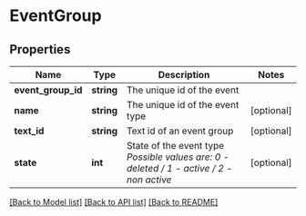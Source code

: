 # EventGroup

## Properties
Name | Type | Description | Notes
------------ | ------------- | ------------- | -------------
**event_group_id** | **string** | The unique id of the event | 
**name** | **string** | The unique id of the event type | [optional] 
**text_id** | **string** | Text id of an event group | [optional] 
**state** | **int** | State of the event type *Possible values are: 0 - deleted / 1 - active / 2 - non active* | [optional] 

[[Back to Model list]](../../README.md#documentation-for-models) [[Back to API list]](../../README.md#documentation-for-api-endpoints) [[Back to README]](../../README.md)

